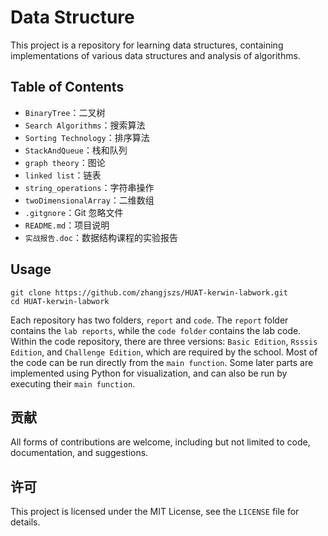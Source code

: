 # Data Structure

This project is a repository for learning data structures, containing implementations of various data structures and analysis of algorithms.

## Table of Contents

- `BinaryTree`：二叉树
- `Search Algorithms`：搜索算法
- `Sorting Technology`：排序算法
- `StackAndQueue`：栈和队列
- `graph theory`：图论
- `linked list`：链表
- `string_operations`：字符串操作
- `twoDimensionalArray`：二维数组
- `.gitgnore`：Git 忽略文件
- `README.md`：项目说明
- `实战报告.doc`：数据结构课程的实验报告

## Usage
  
```
git clone https://github.com/zhangjszs/HUAT-kerwin-labwork.git
cd HUAT-kerwin-labwork
```
Each repository has two folders, `report` and `code`. The `report` folder contains the `lab reports`, while the `code folder` contains the lab code. Within the code repository, there are three versions: `Basic Edition`, `Rsssis Edition`, and `Challenge Edition`, which are required by the school. Most of the code can be run directly from the `main function`. Some later parts are implemented using Python for visualization, and can also be run by executing their `main function`.

## 贡献

All forms of contributions are welcome, including but not limited to code, documentation, and suggestions.

## 许可

This project is licensed under the MIT License, see the `LICENSE` file for details.

